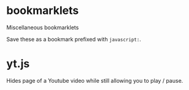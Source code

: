 # bookmarklets
Miscellaneous bookmarklets

Save these as a bookmark prefixed with `javascript:`.


# yt.js

Hides page of a Youtube video while still allowing you to play / pause.
